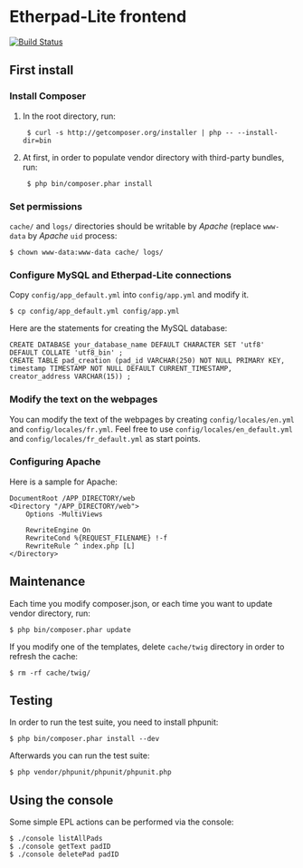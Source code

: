 Etherpad-Lite frontend
======================

[![Build Status](https://travis-ci.org/neurolit/etherpad-lite-frontend.png?branch=master)](https://travis-ci.org/neurolit/etherpad-lite-frontend)

## First install

### Install Composer

1. In the root directory, run:

		$ curl -s http://getcomposer.org/installer | php -- --install-dir=bin
	
2. At first, in order to populate vendor directory with third-party bundles, run:

		$ php bin/composer.phar install

### Set permissions

`cache/` and `logs/` directories should be writable by *Apache* (replace `www-data` by *Apache* `uid` process:

	$ chown www-data:www-data cache/ logs/

### Configure MySQL and Etherpad-Lite connections

Copy `config/app_default.yml` into `config/app.yml` and modify it.

	$ cp config/app_default.yml config/app.yml

Here are the statements for creating the MySQL database:

	CREATE DATABASE your_database_name DEFAULT CHARACTER SET 'utf8' DEFAULT COLLATE 'utf8_bin' ;
	CREATE TABLE pad_creation (pad_id VARCHAR(250) NOT NULL PRIMARY KEY, timestamp TIMESTAMP NOT NULL DEFAULT CURRENT_TIMESTAMP, creator_address VARCHAR(15)) ;

### Modify the text on the webpages

You can modify the text of the webpages by creating `config/locales/en.yml` and `config/locales/fr.yml`. Feel free to use `config/locales/en_default.yml` and `config/locales/fr_default.yml` as start points.

### Configuring Apache

Here is a sample for Apache:

	DocumentRoot /APP_DIRECTORY/web
	<Directory "/APP_DIRECTORY/web">
        Options -MultiViews

        RewriteEngine On
        RewriteCond %{REQUEST_FILENAME} !-f
        RewriteRule ^ index.php [L]
    </Directory>

## Maintenance

Each time you modify composer.json, or each time you want to update
vendor directory, run:

	$ php bin/composer.phar update

If you modify one of the templates, delete `cache/twig` directory in order to refresh the cache:

	$ rm -rf cache/twig/

## Testing

In order to run the test suite, you need to install phpunit:

	$ php bin/composer.phar install --dev

Afterwards you can run the test suite:

	$ php vendor/phpunit/phpunit/phpunit.php

## Using the console

Some simple EPL actions can be performed via the console:

	$ ./console listAllPads
	$ ./console getText padID
	$ ./console deletePad padID